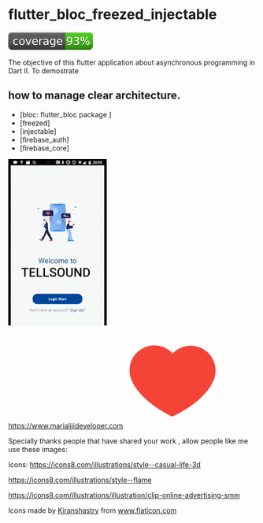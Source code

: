 # flutter_bloc_freezed_injectable

![Coverage](./coverage_badge.svg?sanitize=true)

The objective of this flutter application about asynchronous programming in Dart II.
To demostrate 
## how to manage clear architecture.
 
 - [bloc: flutter_bloc package ] 
 - [freezed]
 - [injectable]
 - [firebase_auth]
 - [firebase_core]


  
  

![Output sample](video.gif)


https://www.marialijideveloper.com
![Output sample](icons8-heart.gif)







Specially thanks people  that have shared your work , allow people like me use these images:

Icons:
https://icons8.com/illustrations/style--casual-life-3d 

https://icons8.com/illustrations/style--flame

https://icons8.com/illustrations/illustration/clip-online-advertising-smm

<div>Icons made by <a href="https://www.flaticon.com/authors/kiranshastry" title="Kiranshastry">Kiranshastry</a> from <a href="https://www.flaticon.com/" title="Flaticon">www.flaticon.com</a></div>








